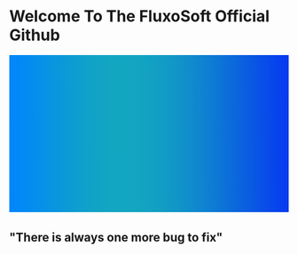 # Welcome To The FluxoSoft Official Github
![FluxoSoft Background Image](https://github.com/FluxoSoft/.github/blob/main/src/FBackground.png)


## "There is always one more bug to fix"
